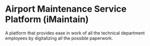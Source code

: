# Airport Maintenance Service Platform (iMaintain)

A platform that provides ease in work of all the technical department employees by digitalizing
all the possible paperwork.
